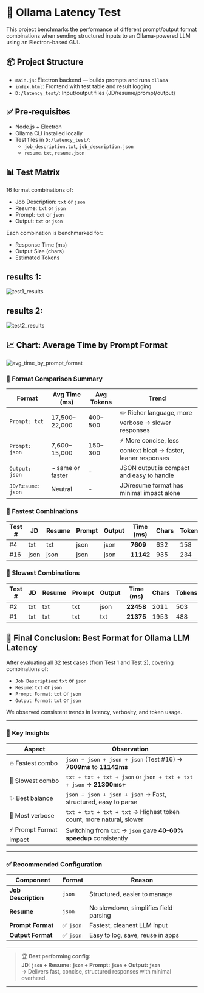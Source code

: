 # 🧪 Ollama Latency Test

This project benchmarks the performance of different prompt/output format combinations when sending structured inputs to an Ollama-powered LLM using an Electron-based GUI.

## 📦 Project Structure

- `main.js`: Electron backend — builds prompts and runs `ollama`
- `index.html`: Frontend with test table and result logging
- `D:/latency_test/`: Input/output files (JD/resume/prompt/output)

## ✅ Pre-requisites

- Node.js + Electron
- Ollama CLI installed locally
- Test files in `D:/latency_test/`:
  - `job_description.txt`, `job_description.json`
  - `resume.txt`, `resume.json`

## 📊 Test Matrix

16 format combinations of:
- Job Description: `txt` or `json`
- Resume: `txt` or `json`
- Prompt: `txt` or `json`
- Output: `txt` or `json`

Each combination is benchmarked for:
- Response Time (ms)
- Output Size (chars)
- Estimated Tokens
## results 1: 
![test1_results](https://github.com/user-attachments/assets/3528ee62-cb59-49b1-b939-b84cdb0e3b61)


## results 2:
![test2_results](https://github.com/user-attachments/assets/45234f63-67ba-46ea-94c9-c95ef5447979)

## 📈 Chart: Average Time by Prompt Format

![avg_time_by_prompt_format](https://github.com/user-attachments/assets/e880dcf0-b8bf-4bca-96a3-c48452eb642a)


### 🔎 Format Comparison Summary

| Format                | Avg Time (ms) | Avg Tokens | Trend                                                                 |
|----------------------|----------------|------------|-----------------------------------------------------------------------|
| `Prompt: txt`        | 17,500–22,000  | 400–500    | ✏️ Richer language, more verbose → slower responses                    |
| `Prompt: json`       | 7,600–15,000   | 150–300    | ⚡ More concise, less context bloat → faster, leaner responses         |
| `Output: json`       | ~ same or faster | -        | JSON output is compact and easy to handle                             |
| `JD/Resume: json`    | Neutral         | -          | JD/resume format has minimal impact alone                             |

### 🏁 Fastest Combinations

| Test # | JD   | Resume | Prompt | Output | Time (ms) | Chars | Tokens |
|--------|------|--------|--------|--------|-----------|--------|--------|
| #4     | txt  | txt    | json   | json   | **7609**  | 632    | 158    |
| #16    | json | json   | json   | json   | **11142** | 935    | 234    |

### 🐌 Slowest Combinations

| Test # | JD   | Resume | Prompt | Output | Time (ms) | Chars | Tokens |
|--------|------|--------|--------|--------|-----------|--------|--------|
| #2     | txt  | txt    | txt    | json   | **22458** | 2011   | 503    |
| #1     | txt  | txt    | txt    | txt    | **21375** | 1953   | 488    |





## 🏁 Final Conclusion: Best Format for Ollama LLM Latency

After evaluating all 32 test cases (from Test 1 and Test 2), covering combinations of:

- `Job Description`: `txt` or `json`
- `Resume`: `txt` or `json`
- `Prompt Format`: `txt` or `json`
- `Output Format`: `txt` or `json`

We observed consistent trends in latency, verbosity, and token usage.

---

### 🧠 Key Insights

| Aspect                 | Observation                                                                 |
|------------------------|-----------------------------------------------------------------------------|
| 🔥 Fastest combo        | `json + json + json + json` (Test #16) → **7609ms** to **11142ms**          |
| 🐢 Slowest combo        | `txt + txt + txt + json` or `json + txt + txt + json` → **21300ms+**        |
| ✨ Best balance         | `json + json + json + json` → Fast, structured, easy to parse               |
| 🧾 Most verbose         | `txt + txt + txt + txt` → Highest token count, more natural, slower         |
| ⚡ Prompt Format impact | Switching from `txt` → `json` gave **40–60% speedup** consistently          |

---


### ✅ Recommended Configuration

| Component          | Format     | Reason                                                           |
|-------------------|------------|------------------------------------------------------------------|
| **Job Description**| `json`     | Structured, easier to manage                                     |
| **Resume**         | `json`     | No slowdown, simplifies field parsing                           |
| **Prompt Format**  | ✅ `json`  | Fastest, cleanest LLM input                                      |
| **Output Format**  | ✅ `json`  | Easy to log, save, reuse in apps                                |

---

> 🏆 **Best performing config:**  
> **JD: `json` + Resume: `json` + Prompt: `json` + Output: `json`**  
> → Delivers fast, concise, structured responses with minimal overhead.




---
